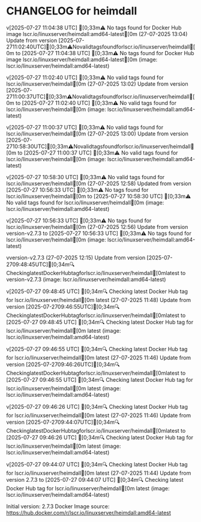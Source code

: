 CHANGELOG for heimdall
===================
v[2025-07-27 11:04:38 UTC] [0;33m⚠️ No tags found for Docker Hub image lscr.io/linuxserver/heimdall:amd64-latest[0m (27-07-2025 13:04)
    Update from version [2025-07-2711:02:40UTC][0;33m⚠️Novalidtagsfoundforlscr.io/linuxserver/heimdall[0m to [2025-07-27 11:04:38 UTC] [0;33m⚠️ No tags found for Docker Hub image lscr.io/linuxserver/heimdall:amd64-latest[0m (image: lscr.io/linuxserver/heimdall:amd64-latest)


v[2025-07-27 11:02:40 UTC] [0;33m⚠️ No valid tags found for lscr.io/linuxserver/heimdall[0m (27-07-2025 13:02)
    Update from version [2025-07-2711:00:37UTC][0;33m⚠️Novalidtagsfoundforlscr.io/linuxserver/heimdall[0m to [2025-07-27 11:02:40 UTC] [0;33m⚠️ No valid tags found for lscr.io/linuxserver/heimdall[0m (image: lscr.io/linuxserver/heimdall:amd64-latest)


v[2025-07-27 11:00:37 UTC] [0;33m⚠️ No valid tags found for lscr.io/linuxserver/heimdall[0m (27-07-2025 13:00)
    Update from version [2025-07-2710:58:30UTC][0;33m⚠️Novalidtagsfoundforlscr.io/linuxserver/heimdall[0m to [2025-07-27 11:00:37 UTC] [0;33m⚠️ No valid tags found for lscr.io/linuxserver/heimdall[0m (image: lscr.io/linuxserver/heimdall:amd64-latest)


v[2025-07-27 10:58:30 UTC] [0;33m⚠️ No valid tags found for lscr.io/linuxserver/heimdall[0m (27-07-2025 12:58)
    Updated from version [2025-07-27 10:56:33 UTC] [0;33m⚠️ No tags found for lscr.io/linuxserver/heimdall[0m to [2025-07-27 10:58:30 UTC] [0;33m⚠️ No valid tags found for lscr.io/linuxserver/heimdall[0m (image: lscr.io/linuxserver/heimdall:amd64-latest)

v[2025-07-27 10:56:33 UTC] [0;33m⚠️ No tags found for lscr.io/linuxserver/heimdall[0m (27-07-2025 12:56)
    Update from version version-v2.7.3 to [2025-07-27 10:56:33 UTC] [0;33m⚠️ No tags found for lscr.io/linuxserver/heimdall[0m (image: lscr.io/linuxserver/heimdall:amd64-latest)


vversion-v2.7.3 (27-07-2025 12:15)
    Update from version [2025-07-2709:48:45UTC][0;34m🔍CheckinglatestDockerHubtagforlscr.io/linuxserver/heimdall[0mlatest to version-v2.7.3 (image: lscr.io/linuxserver/heimdall:amd64-latest)


v[2025-07-27 09:48:45 UTC] [0;34m🔍 Checking latest Docker Hub tag for lscr.io/linuxserver/heimdall[0m
latest (27-07-2025 11:48)
    Update from version [2025-07-2709:46:55UTC][0;34m🔍CheckinglatestDockerHubtagforlscr.io/linuxserver/heimdall[0mlatest to [2025-07-27 09:48:45 UTC] [0;34m🔍 Checking latest Docker Hub tag for lscr.io/linuxserver/heimdall[0m
latest (image: lscr.io/linuxserver/heimdall:amd64-latest)


v[2025-07-27 09:46:55 UTC] [0;34m🔍 Checking latest Docker Hub tag for lscr.io/linuxserver/heimdall[0m
latest (27-07-2025 11:46)
    Update from version [2025-07-2709:46:26UTC][0;34m🔍CheckinglatestDockerHubtagforlscr.io/linuxserver/heimdall[0mlatest to [2025-07-27 09:46:55 UTC] [0;34m🔍 Checking latest Docker Hub tag for lscr.io/linuxserver/heimdall[0m
latest (image: lscr.io/linuxserver/heimdall:amd64-latest)


v[2025-07-27 09:46:26 UTC] [0;34m🔍 Checking latest Docker Hub tag for lscr.io/linuxserver/heimdall[0m
latest (27-07-2025 11:46)
    Update from version [2025-07-2709:44:07UTC][0;34m🔍CheckinglatestDockerHubtagforlscr.io/linuxserver/heimdall[0mlatest to [2025-07-27 09:46:26 UTC] [0;34m🔍 Checking latest Docker Hub tag for lscr.io/linuxserver/heimdall[0m
latest (image: lscr.io/linuxserver/heimdall:amd64-latest)


v[2025-07-27 09:44:07 UTC] [0;34m🔍 Checking latest Docker Hub tag for lscr.io/linuxserver/heimdall[0m
latest (27-07-2025 11:44)
    Update from version 2.7.3 to [2025-07-27 09:44:07 UTC] [0;34m🔍 Checking latest Docker Hub tag for lscr.io/linuxserver/heimdall[0m
latest (image: lscr.io/linuxserver/heimdall:amd64-latest)



Initial version: 2.7.3
Docker Image source: https://hub.docker.com/r/lscr.io/linuxserver/heimdall:amd64-latest

